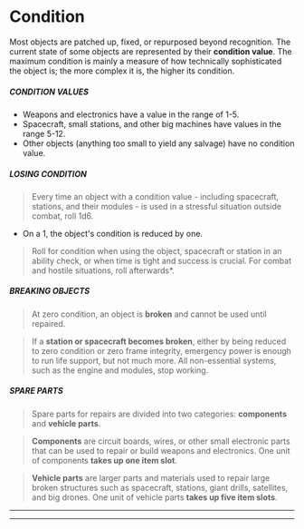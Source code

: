
# Condition

 Most objects are patched up, fixed, or repurposed beyond recognition. The current state of some objects are represented by their **condition value**. The maximum condition is mainly a measure of how technically sophisticated the object is; the more complex it is, the higher its condition.

##### CONDITION VALUES
- Weapons and electronics have a value in the range of 1-5.
- Spacecraft, small stations, and other big machines have values in the range 5-12.
- Other objects (anything too small to yield any salvage) have no condition value.


##### LOSING CONDITION
> Every time an object with a condition value - including spacecraft, stations, and their modules - is used in a stressful situation outside combat, roll 1d6.
- On a 1, the object's condition is reduced by one.
> Roll for condition when using the object, spacecraft or station in an ability check, or when time is tight and success is crucial. For combat and hostile situations, roll afterwards*.


##### BREAKING OBJECTS
> At zero condition, an object is **broken** and cannot be used until repaired.

> If a **station or spacecraft becomes broken**, either by  being reduced to zero condition or zero frame integrity, emergency power is enough to run life support, but not much more. All non-essential systems, such as the engine and modules, stop working.


##### SPARE PARTS
> Spare parts for repairs are divided into two categories: **components** and **vehicle parts**.

> **Components** are circuit boards, wires, or other small electronic parts that can be used to repair or build weapons and electronics. One unit of components **takes up one item slot**.

> **Vehicle parts** are larger parts and materials used to repair large broken structures such as spacecraft, stations, giant drills, satellites, and big drones. One unit of vehicle parts **takes up five item slots**.



---
---
